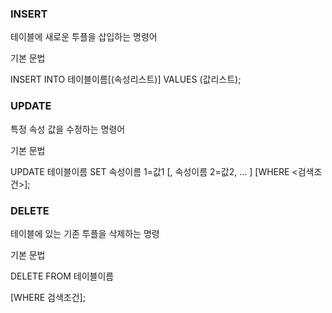 ### INSERT

테이블에 새로운 투플을 삽입하는 명령어

기본 문법

INSERT INTO 테이블이름[(속성리스트)]
		VALUES (값리스트);

### UPDATE

특정 속성 값을 수정하는 명령어

기본 문법

UPDATE 테이블이름
SET 속성이름 1=값1 [, 속성이름 2=값2, ... ]
[WHERE <검색조건>];

### DELETE

테이블에 있는 기존 투플을 삭제하는 명령

기본 문법

DELETE FROM 테이블이름

[WHERE 검색조건];


